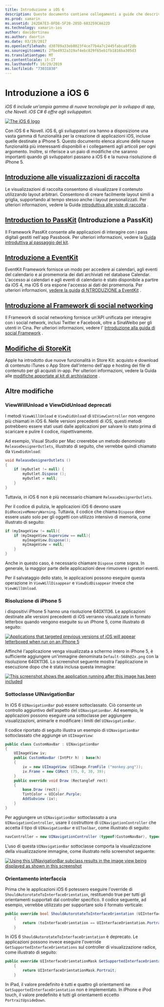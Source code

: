 ```yaml
---
title: Introduzione a iOS 6
description: Questo documento contiene collegamenti a guide che descrivono le funzionalità introdotte in iOS 6. Sono illustrate tutte le visualizzazioni di raccolta, PassKit, il Framework sociale e le modifiche apportate a StoreKit.
ms.prod: xamarin
ms.assetid: 242DA7E3-8FD8-5F20-285D-603259CA622D
ms.technology: xamarin-ios
author: davidortinau
ms.author: daortin
ms.date: 03/19/2017
ms.openlocfilehash: d30789a33eb8023f4ce77b4a7c2445fabca0f2db
ms.sourcegitcommit: 2fbe4932a319af4ebc829f65eb1fb1816ba305d3
ms.translationtype: MT
ms.contentlocale: it-IT
ms.lasthandoff: 10/29/2019
ms.locfileid: "73031830"
---
```

# <a name="introduction-to-ios-6"></a>Introduzione a iOS 6

_iOS 6 include un'ampia gamma di nuove tecnologie per lo sviluppo di app, che Novell. iOS C# 6 offre agli sviluppatori._

[![](images/ios6-large.jpg "The iOS 6 logo")](images/ios6-large.jpg#lightbox)

Con iOS 6 e Novell. iOS 6, gli sviluppatori ora hanno a disposizione una vasta gamma di funzionalità per la creazione di applicazioni iOS, incluse quelle destinate a iPhone 5.
Questo documento elenca alcune delle nuove funzionalità più interessanti disponibili e i collegamenti agli articoli per ogni argomento. Inoltre, si riferisce a un paio di modifiche che saranno importanti quando gli sviluppatori passano a iOS 6 e la nuova risoluzione di iPhone 5.

## <a name="introduction-to-collection-viewsiosuser-interfacecontrolsuicollectionviewmd"></a>[Introduzione alle visualizzazioni di raccolta](~/ios/user-interface/controls/uicollectionview.md)

Le visualizzazioni di raccolta consentono di visualizzare il contenuto utilizzando layout arbitrari. Consentono di creare facilmente layout simili a griglia, supportando al tempo stesso anche i layout personalizzati. Per ulteriori informazioni, vedere la Guida [introduttiva alle viste di raccolta](~/ios/user-interface/controls/uicollectionview.md) [](~/ios/user-interface/controls/uicollectionview.md).

## <a name="introduction-to-passkitiosplatformpasskitmd"></a>[Introduction to PassKit](~/ios/platform/passkit.md) (Introduzione a PassKit)

Il Framework PassKit consente alle applicazioni di interagire con i pass digitali gestiti nell'app Passbook. Per ulteriori informazioni, vedere la [Guida introduttiva al passaggio del kit](~/ios/platform/passkit.md).

## <a name="introduction-to-eventkitiosplatformeventkitmd"></a>[Introduzione a EventKit](~/ios/platform/eventkit.md)

EventKit Framework fornisce un modo per accedere ai calendari, agli eventi del calendario e ai promemoria dei dati archiviati nel database Calendar. L'accesso ai calendari e agli eventi di calendario è stato disponibile a partire da iOS 4, ma iOS 6 ora espone l'accesso ai dati dei promemoria. Per ulteriori informazioni, [vedere la guida](~/ios/platform/eventkit.md) [di NTRODUZIONE a EventKit](~/ios/platform/eventkit.md) .

## <a name="introduction-to-the-social-frameworkiosplatformsocial-frameworkmd"></a>[Introduzione al Framework di social networking](~/ios/platform/social-framework.md)

Il Framework di social networking fornisce un'API unificata per interagire con i social network, inclusi Twitter e Facebook, oltre a SinaWeibo per gli utenti in Cina. Per ulteriori informazioni, vedere l' [Introduzione alla guida di social Framework](~/ios/platform/social-framework.md) .

## <a name="changes-to-storekitchanges-to-storekitmd"></a>[Modifiche di StoreKit](changes-to-storekit.md)

Apple ha introdotto due nuove funzionalità in Store Kit: acquisto e download di contenuto iTunes o App Store dall'interno dell'app e hosting dei file di contenuto per gli acquisti in-app. Per ulteriori informazioni, vedere la Guida alle [modifiche apportate al kit di archiviazione](changes-to-storekit.md) .

## <a name="other-changes"></a>Altre modifiche

### <a name="viewwillunload-and-viewdidunload-deprecated"></a>ViewWillUnload e ViewDidUnload deprecati

I metodi `ViewWillUnload` e `ViewDidUnload` di `UIViewController` non vengono più chiamati in iOS 6. Nelle versioni precedenti di iOS, questi metodi potrebbero essere stati usati dalle applicazioni per salvare lo stato prima di scaricare e pulire il codice, rispettivamente.

Ad esempio, Visual Studio per Mac creerebbe un metodo denominato `ReleaseDesignerOutlets`, illustrato di seguito, che verrebbe quindi chiamato da `ViewDidUnload`:

```csharp
void ReleaseDesignerOutlets ()
{
    if (myOutlet != null) {
        myOutlet.Dispose ();
        myOutlet = null;
    }
}
```

Tuttavia, in iOS 6 non è più necessario chiamare `ReleaseDesignerOutlets`.   

Per il codice di pulizia, le applicazioni iOS 6 devono usare `DidReceiveMemoryWarning`. Tuttavia, il codice che chiama `Dispose` deve essere usato solo per gli oggetti con utilizzo intensivo di memoria, come illustrato di seguito:

```csharp
if (myImageView != null){
    if (myImageView.Superview == null){
        myImageView.Dispose();
        myImageView = null;
    }
}
```

Anche in questo caso, è necessario chiamare `Dispose` come sopra. In generale, la maggior parte delle applicazioni deve rimuovere i gestori eventi.

Per il salvataggio dello stato, le applicazioni possono eseguire questa operazione in `ViewWillDisappear` e `ViewDidDisappear` invece che `ViewWillUnload`.

### <a name="iphone-5-resolution"></a>Risoluzione di iPhone 5

i dispositivi iPhone 5 hanno una risoluzione 640X1136. Le applicazioni destinate alle versioni precedenti di iOS verranno visualizzate in formato letterbox quando vengono eseguite su un iPhone 5, come illustrato di seguito:

 [![](images/01-letterboxed.png "Applications that targeted previous versions of iOS will appear letterboxed when run on an iPhone 5")](images/01-letterboxed.png#lightbox)

Affinché l'applicazione venga visualizzata a schermo intero in iPhone 5, è sufficiente aggiungere un'immagine denominata `Default-568h@2x.png` con la risoluzione 640X1136. Lo screenshot seguente mostra l'applicazione in esecuzione dopo che è stata inclusa questa immagine:

 [![](images/02-fullscreen.png "This screenshot shows the application running after this image has been included")](images/02-fullscreen.png#lightbox)

### <a name="subclassing-uinavigationbar"></a>Sottoclasse UINavigationBar

In iOS 6 `UINavigationBar` può essere sottoclassato. Ciò consente un controllo aggiuntivo dell'aspetto del `UINavigationBar`. Ad esempio, le applicazioni possono eseguire una sottoclasse per aggiungere visualizzazioni, animarle e modificare i limiti del `UINavigationBar`.

Il codice riportato di seguito illustra un esempio di `UINavigationBar` sottoclassato che aggiunge un `UIImageView`:

```csharp
public class CustomNavBar : UINavigationBar
{
    UIImageView iv;
    public CustomNavBar (IntPtr h) : base(h)
    {
        iv = new UIImageView (UIImage.FromFile ("monkey.png"));
        iv.Frame = new CGRect (75, 0, 30, 39);
    }
    public override void Draw (RectangleF rect)
    {
        base.Draw (rect);
        TintColor = UIColor.Purple;
        AddSubview (iv);
    }
}
```

Per aggiungere un `UINavigationBar` sottoclassato a una `UINavigationController`, usare il costruttore di `UINavigationController` che accetta il tipo di `UINavigationBar` e `UIToolbar`, come illustrato di seguito:

```csharp
navController = new UINavigationController (typeof(CustomNavBar), typeof(UIToolbar));
```

L'uso di questa `UINavigationBar` sottoclasse comporta la visualizzazione della visualizzazione immagine, come illustrato nello screenshot seguente:

 [![](images/03-navbar.png "Using this UINavigationBar subclass results in the image view being displayed as shown in this screenshot")](images/03-navbar.png#lightbox)

### <a name="interface-orientation"></a>Orientamento interfaccia

Prima che le applicazioni iOS 6 potessero eseguire l'override di `ShouldAutorotateToInterfaceOrientation`, restituendo true per tutti gli orientamenti supportati dal controller specifico. Il codice seguente, ad esempio, verrebbe utilizzato per supportare solo il formato verticale:

```csharp
public override bool ShouldAutorotateToInterfaceOrientation (UIInterfaceOrientation toInterfaceOrientation)
    {
        return (toInterfaceOrientation == UIInterfaceOrientation.Portrait);
    }
```

In iOS 6 `ShouldAutorotateToInterfaceOrientation` è deprecato.
Le applicazioni possono invece eseguire l'override `GetSupportedInterfaceOrientations` sul controller di visualizzazione radice, come illustrato di seguito:

```csharp
public override UIInterfaceOrientationMask GetSupportedInterfaceOrientations ()
    {
        return UIInterfaceOrientationMask.Portrait;
    }
```

In iPad, il valore predefinito è tutti e quattro gli orientamenti se `GetSupportedInterfaceOrientation` non è implementato. In iPhone e iPod touch, il valore predefinito è tutti gli orientamenti eccetto `PortraitUpsideDown`.
